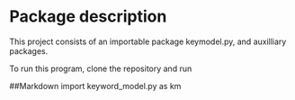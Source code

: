 # Package description
This project consists of an importable package keymodel.py, and auxilliary packages.

To run this program, clone the repository and run

##Markdown
import keyword_model.py as km
